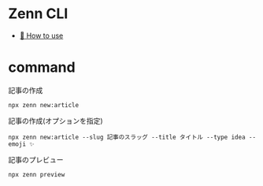 # Zenn CLI

* [📘 How to use](https://zenn.dev/zenn/articles/zenn-cli-guide)

# command

記事の作成

```
npx zenn new:article
```

記事の作成(オプションを指定)

```
npx zenn new:article --slug 記事のスラッグ --title タイトル --type idea --emoji ✨
```

記事のプレビュー

```
npx zenn preview
```

